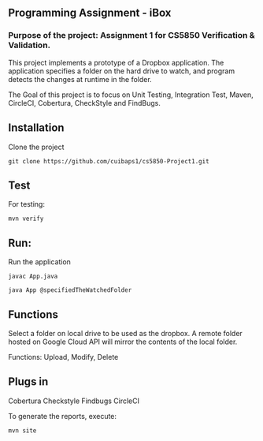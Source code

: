 ## Programming Assignment - iBox
### Purpose of the project: Assignment 1 for CS5850 Verification & Validation.
This project implements a prototype of a Dropbox application. The application specifies a folder on the hard drive to watch, and program detects the changes at runtime in the folder.

The Goal of this project is to focus on Unit Testing, Integration Test, Maven, CircleCI, Cobertura, CheckStyle and FindBugs.

## Installation
Clone the project

`git clone https://github.com/cuibaps1/cs5850-Project1.git`

## Test
For testing:

`mvn verify`

## Run:
Run the application

`javac App.java`

`java App @specifiedTheWatchedFolder`

## Functions
Select a folder on local drive to be used as the dropbox. A remote folder hosted on Google Cloud API will mirror the contents of the local folder.

Functions: Upload, Modify, Delete

## Plugs in
Cobertura
Checkstyle 
Findbugs
CircleCI

To generate the reports, execute:

`mvn site`


